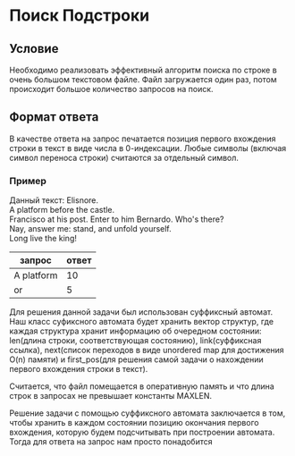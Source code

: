 # Поиск Подстроки #
## Условие ##
Необходимо реализовать эффективный алгоритм поиска по строке в очень большом текстовом файле. Файл загружается один раз, потом происходит большое количество запросов на поиск.

## Формат ответа ##
В качестве ответа на запрос печатается позиция первого вхождения строки в текст в виде числа в 0-индексации. Любые символы (включая символ переноса строки) считаются за отдельный символ.

### Пример ###
Данный текст: Elisnore.  
              A platform before the castle.  
              Francisco at his post. Enter to him Bernardo. 
              Who's there?  
              Nay, answer me: stand, and unfold yourself.  
              Long live the king!
              
|  запрос  |  ответ   |
|----------|----------|
|A platform|    10    |
|    or    |    5     |

Для решения данной задачи был использован суффиксный автомат. Наш класс суфиксного автомата будет хранить вектор структур, где каждая структура хранит информацию об очередном состоянии: len(длина строки, соответствующая состоянию), link(суффиксная ссылка), next(список переходов в виде unordered map для достижения O(n) памяти) и first_pos(для решения самой задачи о нахождении первого вхождения строки в текст).

Считается, что файл помещается в оперативную память и что длина строк в запросах не превышает константы MAXLEN. 

Решение задачи с помощью суффиксного автомата заключается в том, чтобы хранить в каждом состоянии позицию окончания первого вхождения, которую будем подсчитывать при построении автомата. Тогда для ответа на запрос нам просто понадобится 

